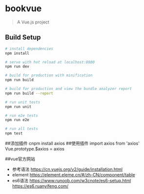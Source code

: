 # bookvue

> A Vue.js project

## Build Setup

``` bash
# install dependencies
npm install

# serve with hot reload at localhost:8080
npm run dev

# build for production with minification
npm run build

# build for production and view the bundle analyzer report
npm run build --report

# run unit tests
npm run unit

# run e2e tests
npm run e2e

# run all tests
npm test
```

##添加插件
cnpm install axios
##使用插件
import axios from 'axios'
Vue.prototype.$axios = axios

##vue官方网站
* 参考语法  https://cn.vuejs.org/v2/guide/installation.html
* element  https://element.eleme.cn/#/zh-CN/component/table
* es6语法 https://www.runoob.com/w3cnote/es6-setup.html
          https://es6.ruanyifeng.com/
